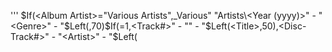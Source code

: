 '''
$If(<Album Artist>="Various Artists",_Various" "Artists\<Year (yyyy)>" - "<Genre>" - "$Left(<Album>,70)\$If(<Disc Count>=1,<Track#>" - "<Artist>" - "$Left(<Title>,50),<Disc-Track#>" - "<Artist>" - "$Left(<Title>,50)),$If(<Genre Category>="Classical",$Group(<Sort Album Artist>,1)\$IsNull(<Original Artist>,<Album Artist>,<Original Artist>)\<Year (yyyy)>" - "$Left(<Album>,70)\$If(<Disc Count>=1,$IsNull(<Composer>,<Track#>" - "$Left(<Title>,70),<Track#>" - "$Split($First(<Composer>)," (",1)" - "$Left(<Title>,70)),$IsNull(<Composer>,<Disc-Track#>" - "$Left(<Title>,70),<Disc-Track#>" - "$Split($First(<Composer>)," (",1)" - "$Left(<Title>,70))),$Group(<Sort Album Artist>,1)\<Album Artist>\<Year (yyyy)>" - "$Left(<Album>,70)\$If(<Disc Count>=1,<Track#>" - "$Left(<Title>,50),<Disc-Track#>" - "$Left(<Title>,50))))
'''
